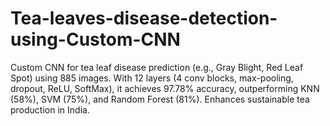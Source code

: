 # Tea-leaves-disease-detection-using-Custom-CNN
Custom CNN for tea leaf disease prediction (e.g., Gray Blight, Red Leaf Spot) using 885 images. With 12 layers (4 conv blocks, max-pooling, dropout, ReLU, SoftMax), it achieves 97.78% accuracy, outperforming KNN (58%), SVM (75%), and Random Forest (81%). Enhances sustainable tea production in India.
